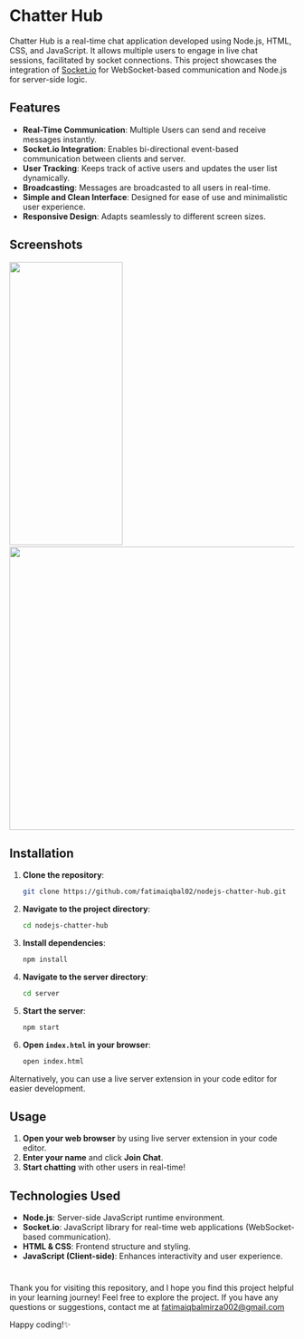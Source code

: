 # Chatter Hub

Chatter Hub is a real-time chat application developed using Node.js, HTML, CSS, and JavaScript. It allows multiple users to engage in live chat sessions, facilitated by socket connections. This project showcases the integration of [Socket.io](https://www.npmjs.com/package/socket.io) for WebSocket-based communication and Node.js for server-side logic.

## Features

- **Real-Time Communication**: Multiple Users can send and receive messages instantly.
- **Socket.io Integration**: Enables bi-directional event-based communication between clients and server.
- **User Tracking**: Keeps track of active users and updates the user list dynamically.
- **Broadcasting**: Messages are broadcasted to all users in real-time.
- **Simple and Clean Interface**: Designed for ease of use and minimalistic user experience.
- **Responsive Design**: Adapts seamlessly to different screen sizes.

## Screenshots
<img src="https://github.com/fatimaiqbal02/nodejs-chatter-hub/assets/111382869/51cec55d-ae85-4e2e-9ff8-cf9cc056eb31" height="500" width="200" >  &nbsp; <img src="https://github.com/fatimaiqbal02/nodejs-chatter-hub/assets/111382869/3abaa549-2265-4eab-b444-656f71207787" height="500" width="700">

## Installation

1. **Clone the repository**:
    ```bash
    git clone https://github.com/fatimaiqbal02/nodejs-chatter-hub.git
    ```
2. **Navigate to the project directory**:
    ```bash
    cd nodejs-chatter-hub
    ```
3. **Install dependencies**:
    ```bash
    npm install
    ```
4. **Navigate to the server directory**:
    ```bash
    cd server
    ```    
4. **Start the server**:
    ```bash
    npm start
    ```
5. **Open `index.html` in your browser**:
    ```bash
    open index.html
    ```

Alternatively, you can use a live server extension in your code editor for easier development.

## Usage

1. **Open your web browser** by using live server extension in your code editor.
2. **Enter your name** and click **Join Chat**.
3. **Start chatting** with other users in real-time!

## Technologies Used

- **Node.js**: Server-side JavaScript runtime environment.
- **Socket.io**: JavaScript library for real-time web applications (WebSocket-based communication).
- **HTML & CSS**: Frontend structure and styling.
- **JavaScript (Client-side)**: Enhances interactivity and user experience.

#
Thank you for visiting this repository, and I hope you find this project helpful in your learning journey! Feel free to explore the project. If you have any questions or suggestions, contact me at fatimaiqbalmirza002@gmail.com

Happy coding!✨
